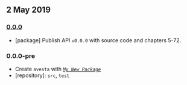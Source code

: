 ## 2 May 2019

### [0.0.0](https://github.com/contexttesting/avesta/compare/v0.0.0-pre...v0.0.0)

- [package] Publish API `v0.0.0` with source code and chapters 5-72.

### 0.0.0-pre

- Create `avesta` with _[`My New Package`](https://mnpjs.org)_
- [repository]: `src`, `test`